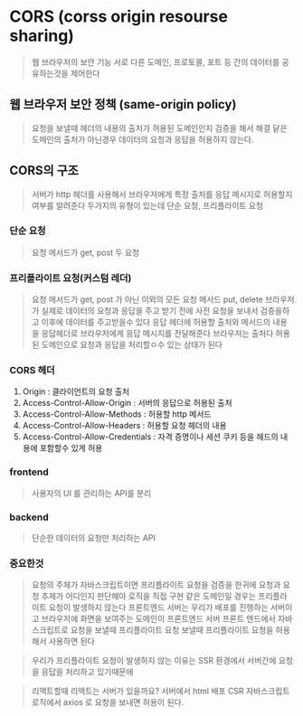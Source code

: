 


# CORS (corss origin resourse sharing)
> 웹 브라우저의 보안 기능
> 서로 다른 도메인, 프로토콜, 포트 등 간의 데이터를 공유하는것을 제어한다

## 웹 브라우저 보안 정책 (same-origin policy)
> 요청을 보낼때 헤더의 내용의 출처가 허용된 도메인인지 검증을 해서 해결
> 닽은 도메인의 출처가 아닌경우  데이터의 요청과 응답을 허용하지 않는다.

## CORS의 구조
> 서버가 http 헤더를 사용해서 브라우저에게 특정 출처를 응답 메시지로 허용할지 여부를 알려준다
> 두가지의 유형이 있는데 단순 요청, 프리플라이트 요청

### 단순 요청
> 요청 메서드가 get, post 두 요청

### 프리플라이트 요청(커스텀 레더)
> 요청 메서드가 get, post 가 아닌 이외의 모든 요청 메서드
> put, delete
> 브라우저가 실제로 데이터의 요청과 응답을 주고 받기 전에 사전 요청을 보내서 검증을하고 이후에 데이터를 주고받을수 있다
> 응답 헤더에 허용할 출처와 메서드의 내용을 응답헤더로 브라우저에게 응답 메시지를 전달해준다
> 브라우저는 출처다 허용된 도메인으로 요청과 응답을 처리할ㅇ수 있는 상태가 된다

### CORS 헤더
1. Origin : 클라이언트의 요청 출처
2. Access-Control-Allow-Origin :  서버의 응답으로 허용된 출처
3. Access-Control-Allow-Methods : 허용할 http 메서드
4. Access-Control-Allow-Headers : 허용할 요청 헤더의 내용
5. Access-Control-Allow-Credentials : 자격 증명이나 세션 쿠키 등을 헤드의 내용에 포함할수 있게 허용


### frontend
> 사용자의 UI 를 관리하는 API를 분리

### backend
> 단순한 데이터의 요청만 처리하는 API

### 중요한것 
> 요청의 주체가 자바스크립트이면 프리플라이트 요청을 검증을 한귀에 요청과
> 요청 추제가 어디인지 판단해야 로직을 직접 구현
> 같은 도메인일 경우는 프리플라이트 요청이 발생하지 않는다
> 프론트엔드 서버는 우리가 배포를 진행하는 서버이고 브라우저에 화면을 보여주는 도메인이 프론트엔드 서버
> 프론트 엔드에서 자바스크립트로 요청을 보낼때 프리플라이트 요청 보낼때 프리플라이트 요청을 허용해서 사용하면 된다

> 우리가 프리플라이트 요청이 발생하지 않는 이유는 SSR 환경에서 서버간에 요청을 응답을 처리하고 있기때문에

> 리액트할때 리액트는 서버가 있을까요?
> 서버에서 html 배포 CSR 자바스크립트 로직에서 axios 로 요청을 보내면 허용이 된다.